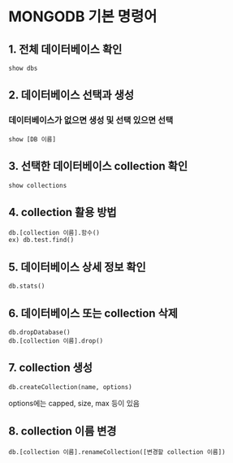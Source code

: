 # MONGODB 기본 명령어

## 1. 전체 데이터베이스 확인
    show dbs
## 2. 데이터베이스 선택과 생성
### 데이터베이스가 없으면 생성 및 선택 있으면 선택
    show [DB 이름]
## 3. 선택한 데이터베이스 collection 확인
    show collections
## 4. collection 활용 방법
    db.[collection 이름].함수()
    ex) db.test.find()
## 5. 데이터베이스 상세 정보 확인
    db.stats()
## 6. 데이터베이스 또는 collection 삭제
    db.dropDatabase()
    db.[collection 이름].drop()
## 7. collection 생성
    db.createCollection(name, options)
options에는 capped, size, max 등이 있음
## 8. collection 이름 변경
    db.[collection 이름].renameCollection([변경할 collection 이름])
